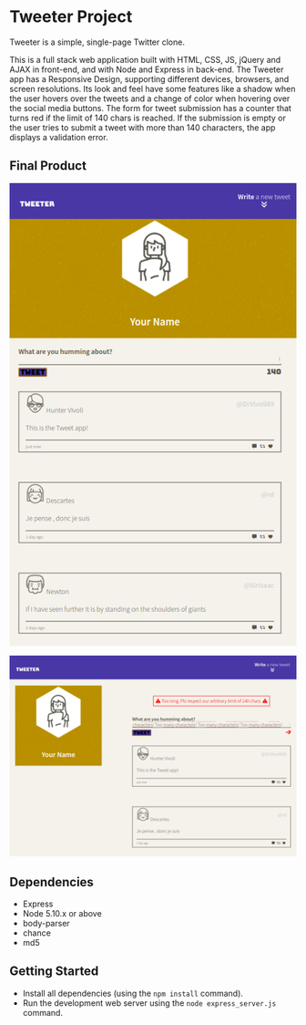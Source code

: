 # Tweeter Project

Tweeter is a simple, single-page Twitter clone.

This is a full stack web application built with  HTML, CSS, JS, jQuery and AJAX in front-end, and with Node and Express in back-end. The Tweeter app has a Responsive Design, supporting different devices, browsers, and screen resolutions. Its look and feel have some features like a shadow when the user hovers over the tweets and a change of color when hovering over the social media buttons. The form for tweet submission has a counter that turns red if the limit of 140 chars is reached. If the submission is empty or the user tries to submit a tweet with more than 140 characters, the app displays a validation error.

## Final Product

!["Mobile version"](https://github.com/gabrielcelligoi/tweeter-project/blob/master/docs/tweet-mobile.png?raw=true)

!["Desktop version: error message due to exceeding the limit of 140 characters."](https://github.com/gabrielcelligoi/tweeter-project/blob/master/docs/tweet-desktop-error.png?raw=true)

## Dependencies

- Express
- Node 5.10.x or above
- body-parser
- chance
- md5

## Getting Started

- Install all dependencies (using the `npm install` command).
- Run the development web server using the `node express_server.js` command.